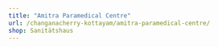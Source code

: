 ```yaml
---
title: "Amitra Paramedical Centre"
url: /changanacherry-kottayam/amitra-paramedical-centre/
shop: Sanitätshaus
---
```

